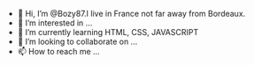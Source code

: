 - 👋 Hi, I’m @Bozy87.I live in France not far away from Bordeaux.
- 👀 I’m interested in ...
- 🌱 I’m currently learning HTML, CSS, JAVASCRIPT
- 💞️ I’m looking to collaborate on ...
- 📫 How to reach me ...

<!---
Bozy87/Bozy87 is a ✨ special ✨ repository because its `README.md` (this file) appears on your GitHub profile.
You can click the Preview link to take a look at your changes.
--->
